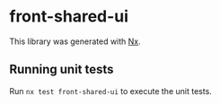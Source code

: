 # front-shared-ui

This library was generated with [Nx](https://nx.dev).

## Running unit tests

Run `nx test front-shared-ui` to execute the unit tests.
